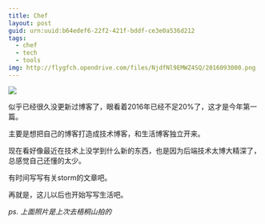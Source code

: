 ```yaml
---
title: Chef
layout: post
guid: urn:uuid:b64edef6-22f2-421f-bddf-ce3e0a536d212
tags:
  - chef
  - tech
  - tools
img: http://flygfch.opendrive.com/files/NjdfNl9EMWZ4SQ/2016093000.png
---
```


![](http://odvzs788r.bkt.clouddn.com/fangchao.me/2016093000.png)

似乎已经很久没更新过博客了，眼看着2016年已经不足20%了，这才是今年第一篇。

主要是想把自己的博客打造成技术博客，和生活博客独立开来。

现在看好像最近在技术上没学到什么新的东西，也是因为后端技术太博大精深了，总感觉自己还懂的太少。

有时间写写有关storm的文章吧。

再就是，这儿以后也开始写写生活吧。

*ps. 上面照片是上次去梧桐山拍的*